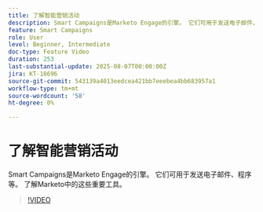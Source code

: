 ```yaml
---
title: 了解智能营销活动
description: Smart Campaigns是Marketo Engage的引擎。 它们可用于发送电子邮件、程序等。 了解所有这些重要工具。
feature: Smart Campaigns
role: User
level: Beginner, Intermediate
doc-type: Feature Video
duration: 253
last-substantial-update: 2025-08-07T00:00:00Z
jira: KT-18696
source-git-commit: 543139a4013eedcea421bb7eeebea4bb683957a1
workflow-type: tm+mt
source-wordcount: '58'
ht-degree: 0%

---
```



# 了解智能营销活动

Smart Campaigns是Marketo Engage的引擎。 它们可用于发送电子邮件、程序等。 了解Marketo中的这些重要工具。

>[!VIDEO](https://video.tv.adobe.com/v/3470546/?learn=on&enablevpops)
